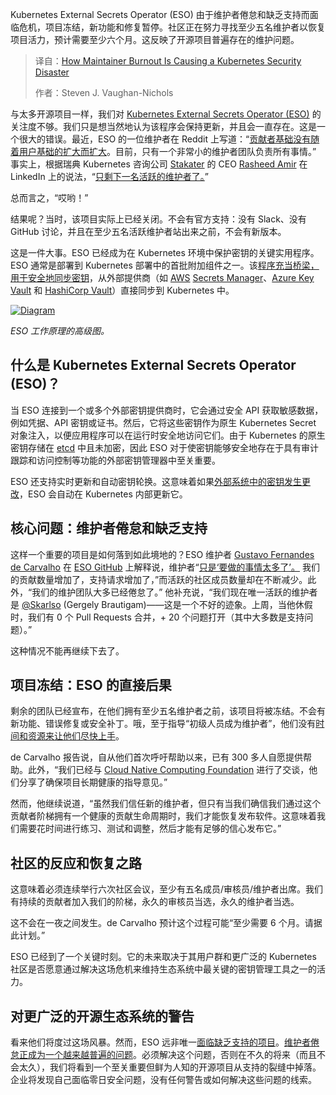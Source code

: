 
<!--
title: 维护者倦怠引发 Kubernetes 安全灾难
cover: https://cdn.thenewstack.io/media/2025/09/0c405f89-eso.png
summary: Kubernetes External Secrets Operator (ESO) 由于维护者倦怠和缺乏支持而面临危机，项目冻结，新功能和修复暂停。社区正在努力寻找至少五名维护者以恢复项目活力，预计需要至少六个月。这反映了开源项目普遍存在的维护问题。
-->

Kubernetes External Secrets Operator (ESO) 由于维护者倦怠和缺乏支持而面临危机，项目冻结，新功能和修复暂停。社区正在努力寻找至少五名维护者以恢复项目活力，预计需要至少六个月。这反映了开源项目普遍存在的维护问题。

> 译自：[How Maintainer Burnout Is Causing a Kubernetes Security Disaster](https://thenewstack.io/how-maintainer-burnout-is-causing-a-kubernetes-security-disaster/)
> 
> 作者：Steven J. Vaughan-Nichols

与太多开源项目一样，我们对 [Kubernetes External Secrets Operator (ESO)](https://external-secrets.io/) 的关注度不够。我们只是想当然地认为该程序会保持更新，并且会一直存在。这是一个很大的错误。最近，ESO 的一位维护者在 Reddit 上写道：“[贡献者基础没有随着用户基础的扩大而扩大](https://www.reddit.com/r/kubernetes/comments/1mp34uk/eso_maintainer_update_we_need_help/)。目前，只有一个非常小的维护者团队负责所有事情。” 事实上，根据瑞典 Kubernetes 咨询公司 [Stakater](https://www.stakater.com/) 的 CEO [Rasheed Amir](https://www.linkedin.com/in/rasheedwaraich/) 在 LinkedIn 上的说法，“[只剩下一名活跃的维护者了。](https://www.linkedin.com/posts/rasheedwaraich_heads-up-for-kubernetes-users-relying-activity-7361460297049563138-PmqW/)”

总而言之，“哎哟！”

结果呢？当时，该项目实际上已经关闭。不会有官方支持：没有 Slack、没有 GitHub 讨论，并且在至少五名活跃维护者站出来之前，不会有新版本。

这是一件大事。ESO 已经成为在 Kubernetes 环境中保护密钥的关键实用程序。ESO 通常是部署到 Kubernetes 部署中的首批附加组件之一。该[程序充当桥梁，用于安全地同步密钥](https://zesty.co/finops-glossary/external-secrets-operator/)，从外部提供商（如 [AWS](https://aws.amazon.com/?utm_content=inline+mention) [Secrets Manager](https://aws.amazon.com/secrets-manager/)、[Azure Key Vault](https://azure.microsoft.com/en-us/products/key-vault) 和 [HashiCorp Vault](https://www.hashicorp.com/en/products/vault)）直接同步到 Kubernetes 中。

[![Diagram](https://cdn.thenewstack.io/media/2025/09/7f55a11f-eso-diagrams-high-level-simple-1.png)](https://cdn.thenewstack.io/media/2025/09/7f55a11f-eso-diagrams-high-level-simple-1.png)

*ESO 工作原理的高级图。*

## 什么是 Kubernetes External Secrets Operator (ESO)？

当 ESO 连接到一个或多个外部密钥提供商时，它会通过安全 API 获取敏感数据，例如凭据、API 密钥或证书。然后，它将这些密钥作为原生 Kubernetes Secret 对象注入，以便应用程序可以在运行时安全地访问它们。由于 Kubernetes 的原生密钥存储在 [etcd](https://etcd.io/) 中且未加密，因此 ESO 对于使密钥能够安全地存在于具有审计跟踪和访问控制等功能的外部密钥管理器中至关重要。

ESO 还支持实时更新和自动密钥轮换。这意味着如果[外部系统中的密钥发生更改](https://thenewstack.io/securing-kubernetes-with-external-secrets-operator-on-aws/)，ESO 会自动在 Kubernetes 内部更新它。

## 核心问题：维护者倦怠和缺乏支持

这样一个重要的项目是如何落到如此境地的？ESO 维护者 [Gustavo Fernandes de Carvalho](https://github.com/gusfcarvalho) 在 [ESO GitHub](https://github.com/external-secrets/external-secrets) 上解释说，维护者“[只是‘要做的事情太多了’。](https://github.com/external-secrets/external-secrets/issues/5084) 我们的贡献数量增加了，支持请求增加了，”而活跃的社区成员数量却在不断减少。此外，“我们的维护团队大多已经倦怠了。” 他补充说，“我们现在唯一活跃的维护者是 [@Skarlso](https://github.com/Skarlso) (Gergely Brautigam)——这是一个不好的迹象。上周，当他休假时，我们有 0 个 Pull Requests 合并，+ 20 个问题打开（其中大多数是支持问题）。”

这种情况不能再继续下去了。

## 项目冻结：ESO 的直接后果

剩余的团队已经宣布，在他们拥有至少五名维护者之前，该项目将被冻结。不会有新功能、错误修复或安全补丁。哦，至于指导“初级人员成为维护者”，他们没有[时间和资源来让他们尽快上手](https://thenewstack.io/speeding-time-to-value-the-just-in-time-data-analytics-stack/)。

de Carvalho 报告说，自从他们首次呼吁帮助以来，已有 300 多人自愿提供帮助。此外，“我们已经与 [Cloud Native Computing Foundation](https://cncf.io/?utm_content=inline+mention) 进行了交谈，他们分享了确保项目长期健康的指导意见。”

然而，他继续说道，“虽然我们信任新的维护者，但只有当我们确信我们通过这个贡献者阶梯拥有一个健康的贡献生命周期时，我们才能恢复发布软件。这意味着我们需要花时间进行练习、测试和调整，然后才能有足够的信心发布它。”

## 社区的反应和恢复之路

这意味着必须连续举行六次社区会议，至少有五名成员/审核员/维护者出席。我们有持续的贡献者加入我们的阶梯，永久的审核员当选，永久的维护者当选。

这不会在一夜之间发生。de Carvalho 预计这个过程可能“至少需要 6 个月。请据此计划。”

ESO 已经到了一个关键时刻。它的未来取决于其用户群和更广泛的 Kubernetes 社区是否愿意通过解决这场危机来维持生态系统中最关键的密钥管理工具之一的活力。

## 对更广泛的开源生态系统的警告

看来他们将度过这场风暴。然而，ESO 远非唯一[面临缺乏支持的项目](https://thenewstack.io/12-critical-open-source-projects-losing-security-support-in-2025/)。[维护者倦怠正成为一个越来越普遍的问题](https://www.linkedin.com/pulse/when-open-source-breaks-silent-impact-maintainer-burnout-vaughan-xelle/)。必须解决这个问题，否则在不久的将来（而且不会太久），我们将看到一个至关重要但鲜为人知的开源项目从支持的裂缝中掉落。企业将发现自己面临零日安全问题，没有任何警告或如何解决这些问题的线索。